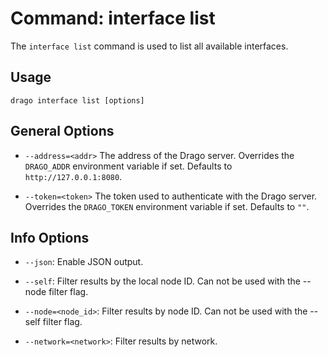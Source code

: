 # Command: interface list

The `interface list` command is used to list all available interfaces.

## Usage

```
drago interface list [options]
```

## General Options

- `--address=<addr>`
    The address of the Drago server.
    Overrides the `DRAGO_ADDR` environment variable if set.
    Defaults to `http://127.0.0.1:8080`.

- `--token=<token>`
    The token used to authenticate with the Drago server.
    Overrides the `DRAGO_TOKEN` environment variable if set.
    Defaults to `""`.

## Info Options

- `--json`: Enable JSON output.

- `--self`: Filter results by the local node ID. Can not be used with the --node filter flag.

- `--node=<node_id>`: Filter results by node ID. Can not be used with the --self filter flag.

- `--network=<network>`: Filter results by network.

